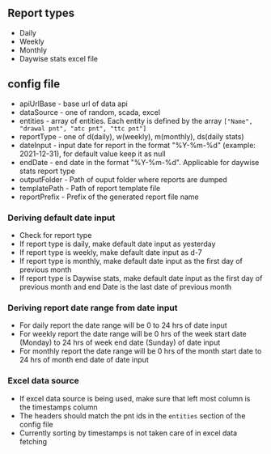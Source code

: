 ## Report types
* Daily
* Weekly
* Monthly
* Daywise stats excel file

## config file
* apiUrlBase - base url of data api
* dataSource - one of random, scada, excel
* entities - array of entities. Each entity is defined by the array ```["Name", "drawal pnt", "atc pnt", "ttc pnt"]```
* reportType - one of d(daily), w(weekly), m(monthly), ds(daily stats)
* dateInput - input date for report in the format "%Y-%m-%d" (example: 2021-12-31), for default value keep it as null
* endDate - end date in the format "%Y-%m-%d". Applicable for daywise stats report type
* outputFolder - Path of ouput folder where reports are dumped
* templatePath - Path of report template file
* reportPrefix - Prefix of the generated report file name

### Deriving default date input
* Check for report type
* If report type is daily, make default date input as yesterday
* If report type is weekly, make default date input as d-7
* If report type is monthly, make default date input as the first day of previous month
* If report type is Daywise stats, make default date input as the first day of previous month and end Date is the last date of previous month

### Deriving report date range from date input
* For daily report the date range will be 0 to 24 hrs of date input
* For weekly report the date range will be 0 hrs of the week start date (Monday) to 24 hrs of week end date (Sunday) of date input
* For monthly report the date range will be 0 hrs of the month start date to 24 hrs of month end date of date input

### Excel data source
* If excel data source is being used, make sure that left most column is the timestamps column
* The headers should match the pnt ids in the ```entities``` section of the config file
* Currently sorting by timestamps is not taken care of in excel data fetching